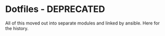Dotfiles - DEPRECATED
========

All of this moved out into separate modules and linked by ansible.  Here for the history.
